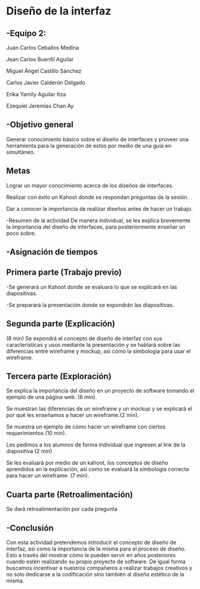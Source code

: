 # Diseño de la interfaz 

## -Equipo 2: 

Juan Carlos Ceballos Medina 

Jean Carlos Buenfil Aguilar 

Miguel Ángel Castillo Sánchez 

Carlos Javier Calderón Delgado 

Erika Yamily Aguilar Itza 

Ezequiel Jeremías Chan Ay 

## -Objetivo general 

Generar conocimiento básico sobre el diseño de interfaces y proveer una herramienta para la generación de estos por medio de una guía en simultáneo. 

## Metas  

Lograr un mayor conocimiento acerca de los diseños de interfaces. 

Realizar con éxito un Kahoot donde se respondan preguntas de la sesión. 

Dar a conocer la importancia de realizar diseños antes de hacer un trabajo. 

-Resumen de la actividad De manera individual, se les explica brevemente la importancia del diseño de interfaces, para posteriormente enseñar un poco sobre.  

## -Asignación de tiempos  

## Primera parte (Trabajo previo) 

-Se generará un Kahoot donde se evaluará lo que se explicará en las diapositivas. 

-Se preparará la presentación donde se expondrán las diapositivas. 

## Segunda parte (Explicación) 

(8 min) Se expondrá el concepto de diseño de interfaz con sus características y usos mediante la presentación y se hablará sobre las diferencias entre wireframe y mockup, así como la simbología para usar el wireframe. 

## Tercera parte (Exploración) 

Se explica la importancia del diseño en un proyecto de software tomando el ejemplo de una página web. (6 min). 

Se muestran las diferencias de un wireframe y un mockup y se explicará el por qué les enseñamos a hacer un wireframe.(2 min). 

Se muestra un ejemplo de cómo hacer un wireframe con ciertos requerimientos (10 min). 

Les pedimos a los alumnos de forma individual que ingresen al link de la diapositiva (2 min) 

Se les evaluará por medio de un kahoot, los conceptos de diseño aprendidos en la explicación, así como se evaluará la simbología correcta para hacer un wireframe. (7 min). 

## Cuarta parte (Retroalimentación) 

Se dará retroalimentación por cada pregunta 

## -Conclusión 

Con esta actividad pretendemos introducir el concepto de diseño de interfaz, así como la importancia de la misma para el proceso de diseño. Esto a través del mostrar cómo le pueden servir en años posteriores cuando estén realizando su propio proyecto de software. De igual forma buscamos incentivar a nuestros compañeros a realizar trabajos creativos y no solo dedicarse a la codificación sino también al diseño estético de la misma. 
